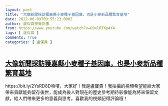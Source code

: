 ```yaml
---
layout: post
title: "大像新聞採訪獲嘉縣小麥種子基因庫，也是小麥新品種繁育基地"
date: 2022-06-09T09:55:23.000Z
author: 盧保貴視覺影像
from: https://www.youtube.com/watch?v=O9xlRTKp4Y4
tags: [ 盧保貴 ]
comments: True
categories: [ 盧保貴 ]
---
```

<!--1654768523000-->
[大像新聞採訪獲嘉縣小麥種子基因庫，也是小麥新品種繁育基地](https://www.youtube.com/watch?v=O9xlRTKp4Y4)
------

<div>
https://bit.ly/2YsRD8D哈嘍，大家好！我是盧寶貴！我拍攝的視頻希望能給大家帶來貢獻能夠留存後世，能成為後人對現在的歷史參考期待影像能為將來保留文獻，給人們帶來更多的意義與思考。喜歡我的視頻記得評論哦！
</div>

